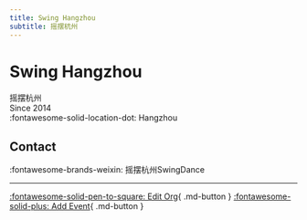 ```yaml
---
title: Swing Hangzhou
subtitle: 摇摆杭州
---
```


# Swing Hangzhou

摇摆杭州  
Since 2014  
:fontawesome-solid-location-dot: Hangzhou  


## Contact

:fontawesome-brands-weixin: 摇摆杭州SwingDance  

---

[:fontawesome-solid-pen-to-square: Edit Org](https://github.com/swingdance/orgs/issues/new?assignees=&labels=update+org&projects=&template=03-update_entity.yml&title=Update%20Org%3A%20zh_CN%20%E2%80%A2%20Swing%20Hangzhou&region=zh_CN&id=swing-hang-zhou&name=Swing%20Hangzhou){ .md-button } [:fontawesome-solid-plus: Add Event](https://github.com/swingdance/events/issues/new?assignees=&labels=add+event&projects=&template=02-add_entity.yml&title=Add%20Event%3A%20zh_CN%20%E2%80%A2%20%3CName%3E&region=zh_CN&province=Zhejiang&city=Hangzhou&org_id=swing-hang-zhou){ .md-button }
